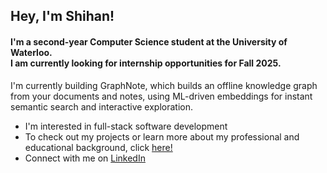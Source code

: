 <h2 align="left">Hey, I'm Shihan!</h2>
<h4 align="left">I'm a second-year Computer Science student at the University of Waterloo. <br />I am currently looking for internship opportunities for Fall 2025.</h4>

I'm currently building GraphNote, which builds an offline knowledge graph from your documents and notes, using ML-driven embeddings for instant semantic search and interactive exploration.

- I'm interested in full-stack software development
- To check out my projects or learn more about my professional and educational background, click [here!](https://s-sharar.github.io)
- Connect with me on [LinkedIn](https://www.linkedin.com/in/shihan-sharar/)
